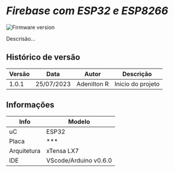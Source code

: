 # _Firebase com ESP32 e ESP8266_

![Firmware version](https://img.shields.io/badge/Firmware_version-1.0.1-blue)

Descrisão...

## Histórico de versão
|Versão     |Data       |Autor        |Descrição          |
|-----------|-----------|-------------|-------------------|
|1.0.1      |25/07/2023 |Adenilton R  |Inicio do projeto  |


## Informações

|Info           |Modelo                         |
|---------------|-------------------------------|
|uC             |ESP32                          |
|Placa          |***                            |
|Arquitetura    |xTensa LX7                     |
|IDE            |VScode/Arduino v0.6.0          |